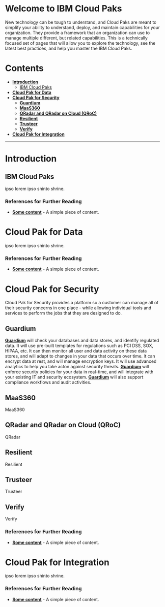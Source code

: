 # Welcome to IBM Cloud Paks
New technology can be tough to understand, and Cloud Paks are meant to simplify your ability to understand, deploy, and maintain capabilities for your organization.  They provide a framework that an organization can use to manage multiple different, but related capabilities.
This is a technically focused set of pages that will allow you to explore the technology, see the latest best practices, and help you master the IBM Cloud Paks.
# Contents
- **[Introduction](#introduction)**
  - [IBM Cloud Paks](#ibm-cloud-paks)
- **[Cloud Pak for Data](#cloud-pak-for-data)**
- **[Cloud Pak for Security](#cloud-pak-for-security)**
  - **[Guardium](#guardium)**
  - **[MaaS360](#maas360)**
  - **[QRadar and QRadar on Cloud (QRoC)](#qradar-and-qradar-on-cloud-qroc)**
  - **[Resilient](#resilient)**
  - **[Trusteer](#trusteer)**
  - **[Verify](#verify)**
- **[Cloud Pak for Integration](#cloud-pak-for-integration)**

---
# Introduction

## IBM Cloud Paks
ipso lorem ipso shinto shrine.

### References for Further Reading
- **[Some content]()** - A simple piece of content.

# Cloud Pak for Data
ipso lorem ipso shinto shrine.

### References for Further Reading
- **[Some content]()** - A simple piece of content.

# Cloud Pak for Security
Cloud Pak for Security provides a platform so a customer can manage all of their security concerns in one place - while allowing individual tools and services to perform the jobs that they are designed to do.

## Guardium

**[Guardium](https://public-data-and-ai-csm.github.io/Public-DataAI-Assets/Guardium.html)** will check your databases and data stores, and identify regulated data.  It will use pre-built templates for regulations such as PCI DSS, SOX, HIPAA, etc.  It can then monitor all user and data activity on these data stores, and will adapt to changes in your data that occurs over time.  It can encrypt data at rest, and will manage encryption keys.  It will use advanced analytics to help you take acton against security threats.  **[Guardium](https://public-data-and-ai-csm.github.io/Public-DataAI-Assets/Guardium.html)** will enforce security policies for your data in real-time, and will integrate with your existing IT and security ecosystem.  **[Guardium](https://public-data-and-ai-csm.github.io/Public-DataAI-Assets/Guardium.html)** will also support compliance workflows and audit activities.

## MaaS360

MaaS360 

## QRadar and QRadar on Cloud (QRoC)

QRadar


## Resilient

Resilient 

## Trusteer

Trusteer

## Verify

Verify 

### References for Further Reading
- **[Some content]()** - A simple piece of content.

# Cloud Pak for Integration
ipso lorem ipso shinto shrine.

### References for Further Reading
- **[Some content]()** - A simple piece of content.

